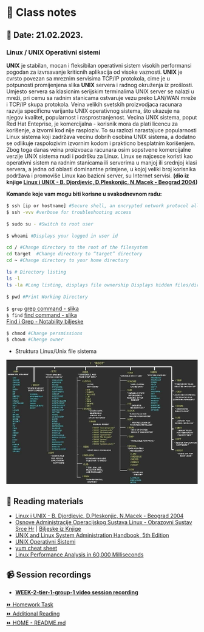 # 📝 Class notes
## 📅 Date: 21.02.2023.
### Linux / UNIX Operativni sistemi

**UNIX** je stabilan, mocan i fleksibilan operativni sistem visokih performansi pogodan za
izvrsavanje kriticnih aplikacija od visoke vaznosti. **UNIX** je cvrsto povezan sa mreznim
servisima TCP/IP protokola, cime je u potpunosti promijenjena slika **UNIX**  servera i radnog
okruženja iz prošlosti. Umjesto servera sa klasicnim serijskim terminalima UNIX server se
nalazi u mreži, pri cemu sa radnim stanicama ostvaruje vezu preko LAN/WAN mreže i
TCP/IP skupa protokola. Veina velikih svetskih proizvodjaca racunara razvija specificnu
varijantu UNIX operativnog sistema, što ukazuje na njegov kvalitet, popularnost i
rasprostranjenost. Vecina UNIX sistema, poput Red Hat Enteprise, je komercijalna -
korisnik mora da plati licencu za korišenje, a izvorni kod nije rasploziv. To su razlozi
narastajuce popularnosti Linux sistema koji zadržava vecinu dobrih osobina UNIX
sistema, a dodatno se odlikuje raspolozivim izvornim kodom i prakticno besplatnim
korišenjem. Zbog toga danas veina proizvoaca racunara osim sopstvene komercijalne
verzije UNIX sistema nudi i podršku za Linux. Linux se najcesce koristi kao operativni
sistem na radnim stanicama ili serverima u manjoj ili srednjoj klasi servera, a jedna od
oblasti dominantne primjene, u kojoj veliki broj korisnika podržava i promoviše Linux kao
bazicni server, su Internet servisi. **(dio iz knjige [Linux i UNIX - B. Djordjevic, D.Pleskonjic, N.Macek - Beograd 2004](/resources/books/os-unix-i-linux-beograd-el-skola.pdf))**

**Komande koje vam mogu biti korisne u svakodnevnom radu:**

```bash
$ ssh [ip or hostname] #Secure shell, an encrypted network protocol allowing for remote login and command execution
$ ssh -vvv #verbose for troubleshooting access
```   
```bash
$ sudo su - #Switch to root user
```

```bash
$ whoami #Displays your logged in user id
```
```bash
cd / #Change directory to the root of the filesystem
cd target  #Change directory to “target” directory
cd ~ #Change directory to your home directory
```
```bash
ls # Directory listing
ls -l 
ls -la #Long listing, displays file ownership Displays hidden files/directories
```

```bash
$ pwd #Print Working Directory 
```


`$ grep` [grep command - slika](/resources/images/grep.jpg)    
`$ find` [find command - slika](/resources/images/find.jpg)      
[Find i Grep - Notability biljeske](/resources/notability/bash_notes.pdf)  

```bash
$ chmod #Change persmissions 
$ chown #Chenge owner
```

 - Struktura Linux/Unix file sistema

  ![alt Linux Directory Structure](/resources/images/linux-dirs.jpeg)  


## 📖 Reading materials
- [Linux i UNIX - B. Djordjevic, D.Pleskonjic, N.Macek - Beograd 2004](/resources/books/os-unix-i-linux-beograd-el-skola.pdf) 
- [Osnove Administracije Operacijskog Sustava Linux - Obrazovni Sustav Srce Hr](/resources/papers/osnove-administracije-operacijskog-susteva-1-linux-srca.pdf) | [Biljeske iz Knjige](/devops-mentorship-program/02-february/week-2-210223/files/osnove-administracije-linuxa-biljeske.md)  
- [UNIX and Linux System Administration Handbook, 5th Edition](/resources/books/unix-linux-sys-admin-handbook.pdf)   
- [UNIX Operativni Sistemi](http://os.etf.rs/POS/tutorials/srdjan/kurs/html/sadrzaj.html)   
- [yum cheat sheet](/resources/chaet-sheets/yum-cheatsheet.pdf)  
- [Linux Performance Analysis in 60,000 Milliseconds](https://netflixtechblog.com/linux-performance-analysis-in-60-000-milliseconds-accc10403c55)   
## 📹 Session recordings  
- [**WEEK-2-tier-1-group-1 video session recording**](https://youtu.be/VWUv7sISfs0)   



[:fast_forward: Homework Task](/devops-mentorship-program/02-february/week-2-210223/01-homework.md)  
[:fast_forward: Additional Reading](/devops-mentorship-program/02-february/week-2-210223/02-additional-reading.md)   
[:fast_forward: HOME - README.md](https://github.com/allops-solutions/devops-aws-mentorship-program#devops-mentorship-program)  
